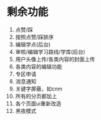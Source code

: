 # 剩余功能

1. 点赞/踩
2. 按照点赞/踩排序
3. 编辑学点(后台)
4. 审核/编辑学习路线/学库(后台)
5. 用户头像上传/各类内容的封面上传
6. 各类内容的编辑功能
7. 专区申请
8. 消息通知
9. 关键字屏蔽，如cnm
10. 所有的分页都加上
11. 各个页面ui重新改造
12. 黑夜模式
